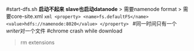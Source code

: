 #start-dfs.sh
    **启动不起来**
    **slave也启动datanode**
    > 需要namenode format
    > 需要core-site.xml
        ```xml
        <property>
            <name>fs.defaultFS</name>
            <value>hdfs://namenode:8020</value>
        </property>
        ```
#同一时间只有一个*writer*对一个文件
#chrome crash while download
 > rm extensions
